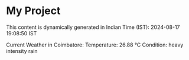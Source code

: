 # My Project

This content is dynamically generated in Indian Time (IST): 2024-08-17 19:08:50 IST


Current Weather in Coimbatore:
Temperature: 26.88 °C
Condition: heavy intensity rain
